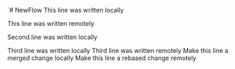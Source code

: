 `# NewFlow
This line was written locally

This line was written remotely

Second line was written locally

Third line was written locally
Third line was written remotely
Make this line a merged change locally
Make this line a rebased change remotely
